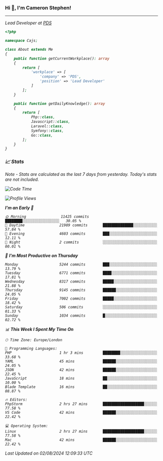 ### Hi 👋, I'm Cameron Stephen!
<hr>
<p><em>Lead Developer at <a href="https://prindatasolutions.co.uk">PDS</a></p>


```php
<?php

namespace Cajs;

class About extends Me
{
    public function getCurrentWorkplace(): array
    {
        return [
            'workplace' => [
                'company' => 'PDS',
                'position' => 'Lead Developer'
            ]
        ];
    }

    public function getDailyKnowledge(): array
    {
        return [
            Php::class,
            Javascript::class,
            Laravel::class,
            Symfony::class,
            Go::class,
        ];
    }
}
```

### 📈 Stats
<p><em>Note - Stats are calculated as the last 7 days from yesterday. Today's stats are not included.</em></p>


<!--START_SECTION:waka-->
![Code Time](http://img.shields.io/badge/Code%20Time-3%2C889%20hrs%2047%20mins-blue)

![Profile Views](http://img.shields.io/badge/Profile%20Views-0-blue)

**I'm an Early 🐤** 

```text
🌞 Morning                11425 commits       ████████░░░░░░░░░░░░░░░░░   30.05 % 
🌆 Daytime                21989 commits       ██████████████░░░░░░░░░░░   57.84 % 
🌃 Evening                4603 commits        ███░░░░░░░░░░░░░░░░░░░░░░   12.11 % 
🌙 Night                  2 commits           ░░░░░░░░░░░░░░░░░░░░░░░░░   00.01 % 
```
📅 **I'm Most Productive on Thursday** 

```text
Monday                   5244 commits        ███░░░░░░░░░░░░░░░░░░░░░░   13.79 % 
Tuesday                  6771 commits        ████░░░░░░░░░░░░░░░░░░░░░   17.81 % 
Wednesday                8317 commits        █████░░░░░░░░░░░░░░░░░░░░   21.88 % 
Thursday                 9145 commits        ██████░░░░░░░░░░░░░░░░░░░   24.05 % 
Friday                   7002 commits        █████░░░░░░░░░░░░░░░░░░░░   18.42 % 
Saturday                 506 commits         ░░░░░░░░░░░░░░░░░░░░░░░░░   01.33 % 
Sunday                   1034 commits        █░░░░░░░░░░░░░░░░░░░░░░░░   02.72 % 
```


📊 **This Week I Spent My Time On** 

```text
🕑︎ Time Zone: Europe/London

💬 Programming Languages: 
PHP                      1 hr 3 mins         ████████░░░░░░░░░░░░░░░░░   33.68 % 
YAML                     45 mins             ██████░░░░░░░░░░░░░░░░░░░   24.05 % 
JSON                     42 mins             ██████░░░░░░░░░░░░░░░░░░░   22.45 % 
JavaScript               18 mins             ██░░░░░░░░░░░░░░░░░░░░░░░   10.00 % 
Blade Template           16 mins             ██░░░░░░░░░░░░░░░░░░░░░░░   08.87 % 

🔥 Editors: 
PhpStorm                 2 hrs 27 mins       ███████████████████░░░░░░   77.58 % 
VS Code                  42 mins             ██████░░░░░░░░░░░░░░░░░░░   22.42 % 

💻 Operating System: 
Linux                    2 hrs 27 mins       ███████████████████░░░░░░   77.58 % 
Mac                      42 mins             ██████░░░░░░░░░░░░░░░░░░░   22.42 % 
```


 Last Updated on 02/08/2024 12:09:33 UTC
<!--END_SECTION:waka-->
